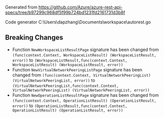 
Generated from https://github.com/Azure/azure-rest-api-specs/tree/b97299c968df5f99b724bd1231fd2161731d3b8f

Code generator C:\Users\dapzhang\Documents\workspace\autorest.go

## Breaking Changes

- Function `NewWorkspaceListResultPage` signature has been changed from `(func(context.Context, WorkspaceListResult) (WorkspaceListResult, error))` to `(WorkspaceListResult,func(context.Context, WorkspaceListResult) (WorkspaceListResult, error))`
- Function `NewVirtualNetworkPeeringListPage` signature has been changed from `(func(context.Context, VirtualNetworkPeeringList) (VirtualNetworkPeeringList, error))` to `(VirtualNetworkPeeringList,func(context.Context, VirtualNetworkPeeringList) (VirtualNetworkPeeringList, error))`
- Function `NewOperationListResultPage` signature has been changed from `(func(context.Context, OperationListResult) (OperationListResult, error))` to `(OperationListResult,func(context.Context, OperationListResult) (OperationListResult, error))`

